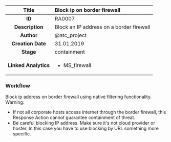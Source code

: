 | Title                       | Block ip on border firewall         |
|:---------------------------:|:--------------------|
| **ID**                      | RA0007            |
| **Description**             | Block an IP address on a border firewall   |
| **Author**                  | @atc_project        |
| **Creation Date**           | 31.01.2019 |
| **Stage**                   | containment         |
| **Linked Analytics** |<ul><li>MS_firewall</li></ul>|

### Workflow

Block ip address on border firewall using native filtering functionality.
Warning: 
- If not all corporate hosts access internet through the border firewall, this Response Action cannot guarantee containment of threat.
- Be careful blocking IP address. Make sure it's not cloud provider or hoster. In this case you have to use blocking by URL something more specific.

